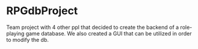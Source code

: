 # RPGdbProject
Team project with 4 other ppl that decided to create the backend of a role-playing game database. We also created a GUI that can be utilized in order to modify the db.
